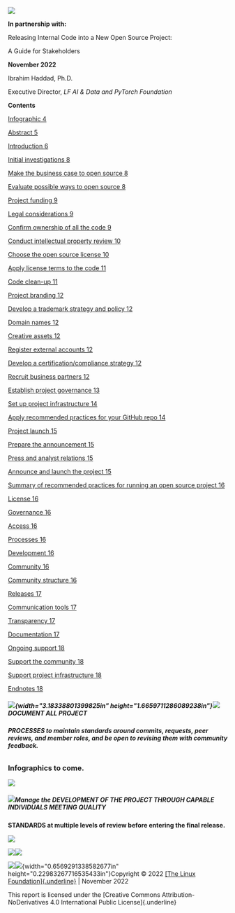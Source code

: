 
![](media/image1.png)

**In partnership with:**

Releasing Internal Code into a New Open Source Project:

A Guide for Stakeholders

**November 2022**

Ibrahim Haddad, Ph.D.

Executive Director, *LF AI & Data and PyTorch Foundation*

**Contents**

[Infographic 4](#document-all-project)

[Abstract 5](#abstract)

[Introduction 6](#introduction)

[Initial investigations 8](#initial-investigations)

[Make the business case to open source 8](#initial-investigations)

[Evaluate possible ways to open source 8](#initial-investigations)

[Project funding 9](#project-funding)

[Legal considerations 9](#project-funding)

[Confirm ownership of all the code 9](#project-funding)

[Conduct intellectual property review
10](#conduct-intellectual-property-review)

[Choose the open source license
10](#conduct-intellectual-property-review)

[Apply license terms to the code 11](#dco)

[Code clean-up 11](#dco)

[Project branding 12](#project-branding)

[Develop a trademark strategy and policy 12](#project-branding)

[Domain names 12](#project-branding)

[Creative assets 12](#project-branding)

[Register external accounts 12](#project-branding)

[Develop a certification/compliance strategy 12](#project-branding)

[Recruit business partners 12](#project-branding)

[Establish project governance 13](#establish-project-governance)

[Set up project infrastructure 14](#set-up-project-infrastructure)

[Apply recommended practices for your GitHub repo
14](#set-up-project-infrastructure)

[Project launch 15](#project-launch)

[Prepare the announcement 15](#project-launch)

[Press and analyst relations 15](#project-launch)

[Announce and launch the project 15](#project-launch)

[Summary of recommended practices for running an open source project
16](#summary-of-recommended-practices-for-running-an-open-source-project)

[License
16](#summary-of-recommended-practices-for-running-an-open-source-project)

[Governance
16](#summary-of-recommended-practices-for-running-an-open-source-project)

[Access
16](#summary-of-recommended-practices-for-running-an-open-source-project)

[Processes
16](#summary-of-recommended-practices-for-running-an-open-source-project)

[Development
16](#summary-of-recommended-practices-for-running-an-open-source-project)

[Community
16](#summary-of-recommended-practices-for-running-an-open-source-project)

[Community structure
16](#summary-of-recommended-practices-for-running-an-open-source-project)

[Releases 17](#_bookmark12)

[Communication tools 17](#_bookmark12)

[Transparency 17](#_bookmark12)

[Documentation 17](#_bookmark12)

[Ongoing support 18](#ongoing-support)

[Support the community 18](#ongoing-support)

[Support project infrastructure 18](#ongoing-support)

[Endnotes 18](#ongoing-support)

##### ![](media/image8.png){width="3.18338801399825in" height="1.6659711286089238in"}![](media/image9.png)**DOCUMENT ALL PROJECT**

###### **PROCESSES to maintain standards around commits, requests, peer reviews, and member roles, and be open to revising them with community feedback.**

### Infographics to come.

![](media/image10.png)

##### ![](media/image13.png)**Manage the DEVELOPMENT OF THE PROJECT THROUGH CAPABLE INDIVIDUALS MEETING QUALITY**

**STANDARDS at multiple levels of review before entering the ﬁnal
release.**

![](media/image15.png)

![](media/image17.png)![](media/image18.png)

![](media/image19.png)![](media/image21.png){width="0.6569291338582677in"
height="0.22983267716535433in"}Copyright © 2022 [[The Linux
Foundation]{.underline}](https://linuxfoundation.org/) \| November
2022

This report is licensed under the [Creative Commons
Attribution-NoDerivatives 4.0 International Public
License]{.underline}

